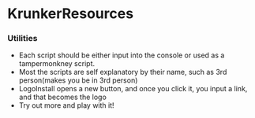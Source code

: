 # KrunkerResources
  ### Utilities
 - Each script should be either input into the console or used as a tampermonkney script.
 - Most the scripts are self explanatory by their name, such as 3rd person(makes you be in 3rd person)
 - LogoInstall opens a new button, and once you click it, you input a link, and that becomes the logo
 - Try out more and play with it!
